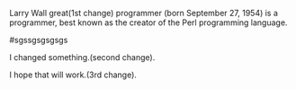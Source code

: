 Larry Wall great(1st change) programmer (born September 27, 1954) is a programmer, best known as the creator of the Perl programming language.

#sgssgsgsgsgs

I changed something.(second change).

I hope that will work.(3rd change).